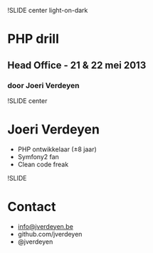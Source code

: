 !SLIDE center light-on-dark

# PHP drill
## Head Office - 21 & 22 mei 2013
### door Joeri Verdeyen

!SLIDE center
# Joeri Verdeyen
* PHP ontwikkelaar (&plusmn;8 jaar)
* Symfony2 fan
* Clean code freak

!SLIDE
# Contact
* info@jverdeyen.be
* github.com/jverdeyen
* @jverdeyen
